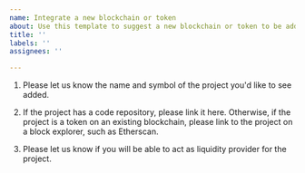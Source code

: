 ```yaml
---
name: Integrate a new blockchain or token
about: Use this template to suggest a new blockchain or token to be added
title: ''
labels: ''
assignees: ''

---
```


1. Please let us know the name and symbol of the project you'd like to see added.

2. If the project has a code repository, please link it here. Otherwise, if the project is a token on an existing blockchain, please link to the project on a block explorer, such as Etherscan.

3. Please let us know if you will be able to act as liquidity provider for the project.
